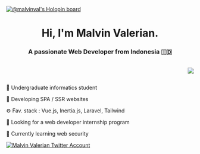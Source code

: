 [![@malvinval's Holopin board](https://holopin.io/api/user/board?user=malvinval)](https://holopin.io/@malvinval)

<h1 align="center">Hi, I'm Malvin Valerian.</a></h1>
<h3 align="center">A passionate Web Developer from Indonesia 🇮🇩</h3>

<span align="right">
  <br>
  <img src="https://github-readme-stats.vercel.app/api?username=malvinval&theme=jolly&show_icons=true" align="right">
</span>

&ensp;

📝 Undergraduate informatics student

🌱 Developing SPA / SSR websites

&#9881; Fav. stack : Vue.js, Inertia.js, Laravel, Tailwind

🔭 Looking for a web developer internship program

🌱 Currently learning web security

<p align="left"> <a href="https://twitter.com/valulumn" target="blank"><img src="https://img.shields.io/twitter/follow/valulumn?logo=twitter&style=for-the-badge" alt="Malvin Valerian Twitter Account" /></a> </p>
